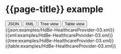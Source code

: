 # {{page-title}} example

<div>
  <div class="tab">
     <button class="tablinks active" onclick="openTab(event, 'JSON')">JSON</button>
     <button class="tablinks" onclick="openTab(event, 'XML')">XML</button>
     <button class="tablinks" onclick="openTab(event, 'Tree view')">Tree view</button>
     <button class="tablinks" onclick="openTab(event, 'Table view')">Table view</button>   
  </div>

  <div id="JSON" class="tabcontent" style="display:block">
      {{json:examples/HdBe-HealthcareProvider-03.xml}}
  </div>
  <div id="XML" class="tabcontent">
      {{xml:examples/HdBe-HealthcareProvider-03.xml}}
  </div>
  <div id="Tree view" class="tabcontent">
      {{tree:examples/HdBe-HealthcareProvider-03.xml}}
  </div>
  <div id="Table view" class="tabcontent">
      {{table:examples/HdBe-HealthcareProvider-03.xml}}
  </div>

</div>
